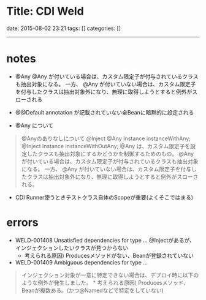 Title: CDI Weld
==========
date: 2015-08-02 23:21
tags: []
categories: []
- - -
# notes
* @Any
@Any が付いている場合は、カスタム限定子が付与されているクラスも抽出対象になる。
一方、 @Any が付いていない場合は、カスタム限定子を付与したクラスは抽出対象外になり、無理に取得しようとすると例外がスローされる
* @@Default
annotation が記載されていない全Beanに暗黙的に設定される

* @Any について
> @Anyのありなしについて
>     @Inject @Any Instance<MyInterface> instanceWithAny;
>     @Inject      Instance<MyInterface> instanceWithOutAny;
> @Any は、カスタム限定子を設定したクラスも抽出対象にするかどうかを制御するためのもの。
> @Any が付いている場合は、カスタム限定子が付与されているクラスも抽出対象になる。
> 一方、 @Any が付いていない場合は、カスタム限定子を付与したクラスは抽出対象外になり、無理に取得しようとすると例外がスローされる。
* CDI Runner使うときテストクラス自体のScopeが重要(よくそこではまる)

# errors
* WELD-001408 Unsatisfied dependencies for type ...
@Injectがあるが、インジェクションしたいクラスが見つからない
	* 考えられる原因) Producesメソッドがない、Beanが登録されていない
* WELD-001409 Ambiguous dependencies for type ...
> インジェクション対象が一意に特定できない場合は、デプロイ時に以下のような例外が発生しました。
	* 考えられる原因) Producesメソッド、Beanが複数ある。(かつ@Namedなどで特定をしていない)

